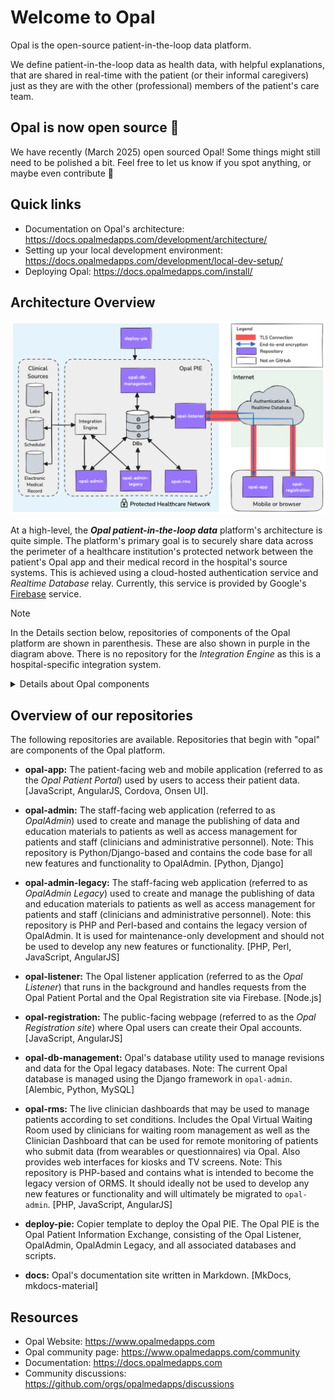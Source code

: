 <!--
# SPDX-FileCopyrightText: Copyright (C) 2025 Opal Health Informatics Group <https://www.opalmedapps.com>
#
# SPDX-License-Identifier: CC-BY-SA-4.0
-->

# Welcome to Opal

Opal is the open-source patient-in-the-loop data platform.

We define patient-in-the-loop data as health data, with helpful explanations, that are shared in real-time with the patient (or their informal caregivers) just as they are with the other (professional) members of the patient's care team.

## Opal is now open source 🎉

We have recently (March 2025) open sourced Opal!
Some things might still need to be polished a bit.
Feel free to let us know if you spot anything, or maybe even contribute 🙂

## Quick links

- Documentation on Opal's architecture: https://docs.opalmedapps.com/development/architecture/
- Setting up your local development environment: https://docs.opalmedapps.com/development/local-dev-setup/
- Deploying Opal: https://docs.opalmedapps.com/install/

## Architecture Overview

![Opal High-Level Architecture](./architecture.png)

At a high-level, the ***Opal patient-in-the-loop data*** platform's architecture is quite simple.
The platform's primary goal is to securely share data across the perimeter of a healthcare institution's protected network between the patient's Opal app and their medical record in the hospital's source systems.
This is achieved using a cloud-hosted authentication service and *Realtime Database* relay.
Currently, this service is provided by Google's [Firebase](https://firebase.google.com/) service.

> [!NOTE]
> In the Details section below, repositories of components of the Opal platform are shown in parenthesis.
> These are also shown in purple in the diagram above.
> There is no repository for the *Integration Engine* as this is a hospital-specific integration system.

<details>
<summary>Details about Opal components</summary>

### Registration

Users register for an Opal account using a registration code that is generated by healthcare professionals inside the hospital using the OpalAdmin application (`opal-admin` and `opal-admin-legacy`).
On their mobile phone or browser, the user accesses the Opal registration web app (`opal-registration`) from which they securely communicate with the Opal Listener (`opal-listener`) running inside the hospital via *Firebase* (currently *Realtime Database*).
Once registered, the user is provided with their own personal Opal account using which they can access the patient's hospital data via the Opal App (`opal-app`).

### The Opal App

To retrieve patient data from the hospital, the user logs into their personal Opal account using the Opal App on their mobile phone or browser (`opal-app`).
Upon successful authentication, the user essentially places a request for their data on the *Realtime Database*.

**Note:** The user never logs into the hospital directly and the hospital's servers are never directly exposed to the internet.

### The Opal PIE

The Opal PIE is the Opal Patient Information Exchange.
It is essentially the complete Opal solution inside the hospital's network, comprising `opal-listener`, `opal-admin`, `opal-admin-legacy` and the Opal databases.

#### The Opal Listener

The Opal Listener (`opal-listener`) inside the hospital monitors the *Realtime Database* for requests for data from authenticated users.
When an authenticated request is received, the listener decrypts it, and fetches the data from the Opal database, or makes an API request to another component inside the Opal PIE.
The response is then encrypted so that only the user can decrypt them and puts the encrypted response onto the *Realtime Database* from where the user's Opal App (`opal-app`) then downloads it and displays it to the user.
In a similar way, the patient can send data into the hospital, such as by answering clinical questionnaires.

**Note:** Connections with Firebase are encrypted with TLS.
To protect the patient data, the data is also end-to-end-encrypted.
All requests and responses are encrypted on either side so that data cannot be read within the *Realtime Database*.
This is to ensure that only the Opal PIE in the hospital and the Opal App can access the unencrypted data.

#### OpalAdmin

The OpalAdmin (`opal-admin` and `opal-admin-legacy`) application is used by the clinical and administrative staff to set up the rules for publishing data for patients (which data from the source systems and how the data are presented to the patient, e.g., aliasing of clinical terms and provision of additional explanatory content).

#### Opal Room Management System (ORMS)

*ORMS* provides live clinic management dashboards consisting of a virtual waiting room and clinician dashboard.
Patients can check-in via a kiosk, via the Opal App or via SMS and get called to their treating room via TV screens, by the Opal App, and/or by SMS message.

</details>

## Overview of our repositories

The following repositories are available.
Repositories that begin with "opal" are components of the Opal platform.

- **opal-app:** The patient-facing web and mobile application (referred to as the *Opal Patient Portal*) used by users to access their patient data. [JavaScript, AngularJS, Cordova, Onsen UI].

- **opal-admin:** The staff-facing web application (referred to as *OpalAdmin*) used to create and manage the publishing of data and education materials to patients as well as access management for patients and staff (clinicians and administrative personnel).
  Note: This repository is Python/Django-based and contains the code base for all new features and functionality to OpalAdmin. [Python, Django]

- **opal-admin-legacy:** The staff-facing web application (referred to as *OpalAdmin Legacy*) used to create and manage the publishing of data and education materials to patients as well as access management for patients and staff (clinicians and administrative personnel).
  Note: this repository is PHP and Perl-based and contains the legacy version of OpalAdmin.
  It is used for maintenance-only development and should not be used to develop any new features or functionality. [PHP, Perl, JavaScript, AngularJS]

- **opal-listener:** The Opal listener application (referred to as the *Opal Listener*) that runs in the background and handles requests from the Opal Patient Portal and the Opal Registration site via Firebase. [Node.js]

- **opal-registration:** The public-facing webpage (referred to as the *Opal Registration site*) where Opal users can create their Opal accounts. [JavaScript, AngularJS]

- **opal-db-management:** Opal's database utility used to manage revisions and data for the Opal legacy databases.
  Note: The current Opal database is managed using the Django framework in `opal-admin`. [Alembic, Python, MySQL]

- **opal-rms:** The live clinician dashboards that may be used to manage patients according to set conditions.
  Includes the Opal Virtual Waiting Room used by clinicians for waiting room management as well as the Clinician Dashboard that can be used for remote monitoring of patients who submit data (from wearables or questionnaires) via Opal.
  Also provides web interfaces for kiosks and TV screens.
  Note: This repository is PHP-based and contains what is intended to become the legacy version of ORMS.
  It should ideally not be used to develop any new features or functionality and will ultimately be migrated to `opal-admin`. [PHP, JavaScript, AngularJS]

- **deploy-pie:** Copier template to deploy the Opal PIE.
  The Opal PIE is the Opal Patient Information Exchange, consisting of the Opal Listener, OpalAdmin, OpalAdmin Legacy, and all associated databases and scripts.

- **docs:** Opal's documentation site written in Markdown. [MkDocs, mkdocs-material]

## Resources

- Opal Website: https://www.opalmedapps.com
- Opal community page: https://www.opalmedapps.com/community
- Documentation: https://docs.opalmedapps.com
- Community discussions: https://github.com/orgs/opalmedapps/discussions
